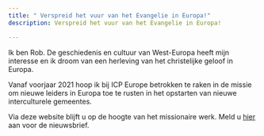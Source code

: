 ```yaml
---
title: " Verspreid het vuur van het Evangelie in Europa!"
description: Verspreid het vuur van het Evangelie in Europa!

---
```

Ik ben Rob. De geschiedenis en cultuur van West-Europa heeft mijn interesse en ik droom van een herleving van het christelijke geloof in Europa.

Vanaf voorjaar 2021 hoop ik bij ICP Europe betrokken te raken in de missie om nieuwe leiders in Europa toe te rusten in het opstarten van nieuwe interculturele gemeentes.

Via deze website blijft u op de hoogte van het missionaire werk. Meld u [hier](http://eepurl.com/gnT5rb "Aanmelden nieuwsbrief") aan voor de nieuwsbrief.